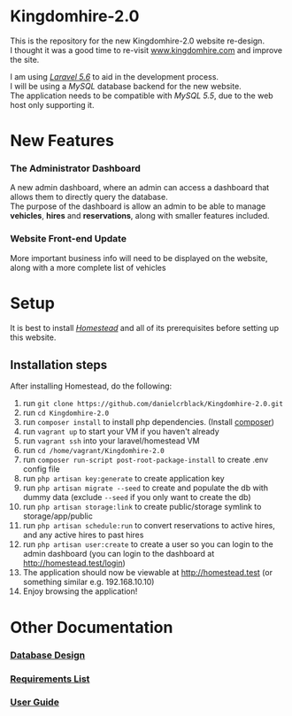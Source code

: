 # Kingdomhire-2.0
This is the repository for the new Kingdomhire-2.0 website re-design.  
I thought it was a good time to re-visit www.kingdomhire.com and improve the site.

I am using [*Laravel 5.6*](https://laravel.com/docs/5.6/installation) to aid in the development process.  
I will be using a *MySQL* database backend for the new website.  
The application needs to be compatible with *MySQL 5.5*, due to the web host only supporting it.

# New Features
### The Administrator Dashboard
  A new admin dashboard, where an admin can access a dashboard that allows them to directly query the database.  
  The purpose of the dashboard is allow an admin to be able to manage __vehicles__, __hires__ and __reservations__, along with smaller features included.
   
### Website Front-end Update 
   More important business info will need to be displayed on the website, along with a more complete list of vehicles

# Setup
It is best to install [*Homestead*](https://laravel.com/docs/5.6/homestead#installation-and-setup) and all of its prerequisites before setting up this website.

## Installation steps  
After installing Homestead, do the following:
  1. run `git clone https://github.com/danielcrblack/Kingdomhire-2.0.git`    
  2. run `cd Kingdomhire-2.0`    
  2. run `composer install` to install php dependencies. (Install [composer](https://getcomposer.org/))
  1. run `vagrant up` to start your VM if you haven't already    
  2. run `vagrant ssh` into your laravel/homestead VM
  3. run `cd /home/vagrant/Kingdomhire-2.0`     
  6. run `composer run-script post-root-package-install` to create .env config file
  7. run `php artisan key:generate` to create application key
  8. run `php artisan migrate --seed` to create and populate the db with dummy data (exclude `--seed` if you only want to create the db)
  9. run `php artisan storage:link` to create public/storage symlink to storage/app/public  
  10. run `php artisan schedule:run` to convert reservations to active hires, and any active hires to past hires  
  11. run `php artisan user:create` to create a user so you can login to the admin dashboard (you can login to the dashboard at http://homestead.test/login)  
  12. The application should now be viewable at http://homestead.test (or something similar e.g. 192.168.10.10)
  13. Enjoy browsing the application!  

# Other Documentation
### [Database Design](DATABASE.md)  
### [Requirements List](REQUIREMENTS.md)
### [User Guide](user_guide/GUIDE.md)
 
